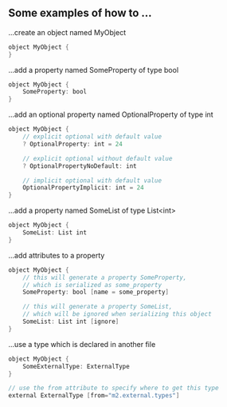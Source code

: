 ## Some examples of how to ...

...create an object named MyObject
```swift
object MyObject {
}
```

...add a property named SomeProperty of type bool
```swift
object MyObject {
    SomeProperty: bool
}
```

...add an optional property named OptionalProperty of type int
```swift
object MyObject {
    // explicit optional with default value
    ? OptionalProperty: int = 24

    // explicit optional without default value
    ? OptionalPropertyNoDefault: int

    // implicit optional with default value
    OptionalPropertyImplicit: int = 24
}
```

...add a property named SomeList of type List\<int\>
```swift
object MyObject {
    SomeList: List int
}
```

...add attributes to a property
```swift
object MyObject {
    // this will generate a property SomeProperty,
    // which is serialized as some_property
    SomeProperty: bool [name = some_property]

    // this will generate a property SomeList,
    // which will be ignored when serializing this object
    SomeList: List int [ignore]
}
```

...use a type which is declared in another file
```swift
object MyObject {
    SomeExternalType: ExternalType
}

// use the from attribute to specify where to get this type
external ExternalType [from="m2.external.types"]
```
